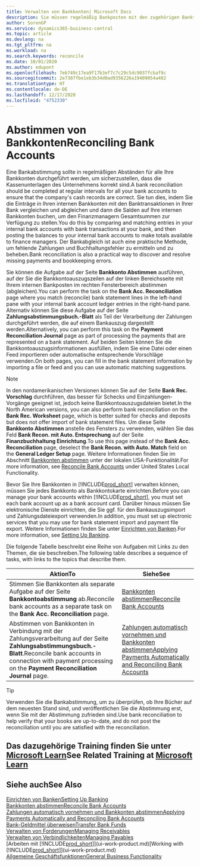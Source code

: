 ```yaml
---
title: Verwalten von Bankkonten| Microsoft Docs
description: Sie müssen regelmäßig Bankposten mit den zugehörigen Banktransaktionen in Ihren Bankkonten abstimmen.
author: SorenGP
ms.service: dynamics365-business-central
ms.topic: article
ms.devlang: na
ms.tgt_pltfrm: na
ms.workload: na
ms.search.keywords: reconcile
ms.date: 10/01/2020
ms.author: edupont
ms.openlocfilehash: 7eb749c17ea9f17b3ef7c7c29c5dc9037fcbaf9c
ms.sourcegitcommit: 2e7307fbe1eb3b34d0ad9356226a19409054a402
ms.translationtype: HT
ms.contentlocale: de-DE
ms.lasthandoff: 12/17/2020
ms.locfileid: "4752330"
---
```

# <a name="reconciling-bank-accounts"></a><span data-ttu-id="b4195-103">Abstimmen von Bankkonten</span><span class="sxs-lookup"><span data-stu-id="b4195-103">Reconciling Bank Accounts</span></span>

<span data-ttu-id="b4195-104">Eine Bankabstimmung sollte in regelmäßigen Abständen für alle Ihre Bankkonten durchgeführt werden, um sicherzustellen, dass die Kassenunterlagen des Unternehmens korrekt sind.</span><span class="sxs-lookup"><span data-stu-id="b4195-104">A bank reconciliation should be completed at regular intervals for all your bank accounts to ensure that the company's cash records are correct.</span></span> <span data-ttu-id="b4195-105">Sie tun dies, indem Sie die Einträge in Ihren internen Bankkonten mit den Banktransaktionen in Ihrer Bank vergleichen und abgleichen und dann die Salden auf Ihre internen Bankkonten buchen, um den Finanzmanagern Gesamtsummen zur Verfügung zu stellen.</span><span class="sxs-lookup"><span data-stu-id="b4195-105">You do this by comparing and matching entries in your internal bank accounts with bank transactions at your bank, and then posting the balances to your internal bank accounts to make totals available to finance managers.</span></span> <span data-ttu-id="b4195-106">Der Bankabgleich ist auch eine praktische Methode, um fehlende Zahlungen und Buchhaltungsfehler zu ermitteln und zu beheben.</span><span class="sxs-lookup"><span data-stu-id="b4195-106">Bank reconciliation is also a practical way to discover and resolve missing payments and bookkeeping errors.</span></span>

<span data-ttu-id="b4195-107">Sie können die Aufgabe auf der Seite **Bankkonto Abstimmen** ausführen, auf der Sie die Bankkontoauszugszeilen auf der linken Bereichsseite mit Ihrem internen Bankposten im rechten Fensterbereich abstimmen (abgleichen).</span><span class="sxs-lookup"><span data-stu-id="b4195-107">You can perform the task on the **Bank Acc. Reconciliation** page where you match (reconcile) bank statement lines in the left-hand pane with your internal bank account ledger entries in the right-hand pane.</span></span> <span data-ttu-id="b4195-108">Alternativ können Sie diese Aufgabe auf der Seite **Zahlungsabstimmungsbuch.-Blatt** als Teil der Verarbeitung der Zahlungen durchgeführt werden, die auf einem Bankauszug dargestellt werden.</span><span class="sxs-lookup"><span data-stu-id="b4195-108">Alternatively, you can perform this task on the **Payment Reconciliation Journal** page as part of processing the payments that are represented on a bank statement.</span></span> <span data-ttu-id="b4195-109">Auf beiden Seiten können Sie die Bankkontoauszugsinformationen ausfüllen, indem Sie eine Datei oder einen Feed importieren oder automatische entsprechende Vorschläge verwenden.</span><span class="sxs-lookup"><span data-stu-id="b4195-109">On both pages, you can fill in the bank statement information by importing a file or feed and you can use automatic matching suggestions.</span></span>

> [!NOTE]  
> <span data-ttu-id="b4195-110">In den nordamerikanischen Versionen können Sie auf der Seite **Bank Rec. Vorschlag** durchführen, das besser für Schecks und Einzahlungen-Vorgänge geeignet ist, jedoch keine Bankkontoauszugsdateien bietet.</span><span class="sxs-lookup"><span data-stu-id="b4195-110">In the North American versions, you can also perform bank reconciliation on the **Bank Rec. Worksheet** page, which is better suited for checks and deposits but does not offer import of bank statement files.</span></span> <span data-ttu-id="b4195-111">Um diese Seite **Bankkonto Abstimmen** anstelle des Fensters zu verwenden, wählen Sie das Feld **Bank Recon. mit Auto. Entsprechung** auf der Seite **Finanzbuchhaltung Einrichtung**.</span><span class="sxs-lookup"><span data-stu-id="b4195-111">To use this page instead of the **Bank Acc. Reconciliation** page, deselect the **Bank Recon. with Auto. Match** field on the **General Ledger Setup** page.</span></span> <span data-ttu-id="b4195-112">Weitere Informationen finden Sie im Abschnitt [Bankkonten abstimmen](LocalFunctionality/UnitedStates/how-to-reconcile-bank-accounts.md) unter der lokalen USA-Funktionalität.</span><span class="sxs-lookup"><span data-stu-id="b4195-112">For more information, see [Reconcile Bank Accounts](LocalFunctionality/UnitedStates/how-to-reconcile-bank-accounts.md) under United States Local Functionality.</span></span>

<span data-ttu-id="b4195-113">Bevor Sie Ihre Bankkonten in [!INCLUDE[prod_short](includes/prod_short.md)] verwalten können, müssen Sie jedes Bankkonto als Bankkontokarte einrichten.</span><span class="sxs-lookup"><span data-stu-id="b4195-113">Before you can manage your bank accounts within [!INCLUDE[prod_short](includes/prod_short.md)], you must set each bank account up as a bank account card.</span></span> <span data-ttu-id="b4195-114">Darüber hinaus müssen Sie elektronische Dienste einrichten, die Sie ggf. für den Bankauszugsimport und Zahlungsdateiexport verwenden.</span><span class="sxs-lookup"><span data-stu-id="b4195-114">In addition, you must set up electronic services that you may use for bank statement import and payment file export.</span></span> <span data-ttu-id="b4195-115">Weitere Informationen finden Sie unter [Einrichten von Banken](bank-setup-banking.md).</span><span class="sxs-lookup"><span data-stu-id="b4195-115">For more information, see [Setting Up Banking](bank-setup-banking.md).</span></span>

<span data-ttu-id="b4195-116">Die folgende Tabelle beschreibt eine Reihe von Aufgaben mit Links zu den Themen, die sie beschreiben.</span><span class="sxs-lookup"><span data-stu-id="b4195-116">The following table describes a sequence of tasks, with links to the topics that describe them.</span></span>

| <span data-ttu-id="b4195-117">Aktion</span><span class="sxs-lookup"><span data-stu-id="b4195-117">To</span></span> | <span data-ttu-id="b4195-118">Siehe</span><span class="sxs-lookup"><span data-stu-id="b4195-118">See</span></span> |
| --- | --- |
| <span data-ttu-id="b4195-119">Stimmen Sie Bankkonten als separate Aufgabe auf der Seite **Bankkontoabstimmung** ab.</span><span class="sxs-lookup"><span data-stu-id="b4195-119">Reconcile bank accounts as a separate task on the **Bank Acc. Reconciliation** page.</span></span> |[<span data-ttu-id="b4195-120">Bankkonten abstimmen</span><span class="sxs-lookup"><span data-stu-id="b4195-120">Reconcile Bank Accounts</span></span>](bank-how-reconcile-bank-accounts-separately.md) |
| <span data-ttu-id="b4195-121">Abstimmen von Bankkonten in Verbindung mit der Zahlungsverarbeitung auf der Seite **Zahlungsabstimmungsbuch.-Blatt**.</span><span class="sxs-lookup"><span data-stu-id="b4195-121">Reconcile bank accounts in connection with payment processing on the **Payment Reconciliation Journal** page.</span></span> |[<span data-ttu-id="b4195-122">Zahlungen automatisch vornehmen und Bankkonten abstimmen</span><span class="sxs-lookup"><span data-stu-id="b4195-122">Applying Payments Automatically and Reconciling Bank Accounts</span></span>](receivables-apply-payments-auto-reconcile-bank-accounts.md) |

> [!TIP]
> <span data-ttu-id="b4195-123">Verwenden Sie die Bankabstimmung, um zu überprüfen, ob Ihre Bücher auf dem neuesten Stand sind, und veröffentlichen Sie die Abstimmung erst, wenn Sie mit der Abstimmung zufrieden sind.</span><span class="sxs-lookup"><span data-stu-id="b4195-123">Use bank reconciliation to help verify that your books are up-to-date, and do not post the reconciliation until you are satisfied with the reconciliation.</span></span>

## <a name="see-related-training-at-microsoft-learn"></a><span data-ttu-id="b4195-124">Das dazugehörige Training finden Sie unter [Microsoft Learn](/learn/paths/reconcile-bank-accounts-dynamics-365-business-central/)</span><span class="sxs-lookup"><span data-stu-id="b4195-124">See Related Training at [Microsoft Learn](/learn/paths/reconcile-bank-accounts-dynamics-365-business-central/)</span></span>

## <a name="see-also"></a><span data-ttu-id="b4195-125">Siehe auch</span><span class="sxs-lookup"><span data-stu-id="b4195-125">See Also</span></span>

[<span data-ttu-id="b4195-126">Einrichten von Banken</span><span class="sxs-lookup"><span data-stu-id="b4195-126">Setting Up Banking</span></span>](bank-setup-banking.md)  
[<span data-ttu-id="b4195-127">Bankkonten abstimmen</span><span class="sxs-lookup"><span data-stu-id="b4195-127">Reconcile Bank Accounts</span></span>](bank-how-reconcile-bank-accounts-separately.md)  
[<span data-ttu-id="b4195-128">Zahlungen automatisch vornehmen und Bankkonten abstimmen</span><span class="sxs-lookup"><span data-stu-id="b4195-128">Applying Payments Automatically and Reconciling Bank Accounts</span></span>](receivables-apply-payments-auto-reconcile-bank-accounts.md)  
[<span data-ttu-id="b4195-129">Bank-Geldmittel überweisen</span><span class="sxs-lookup"><span data-stu-id="b4195-129">Transfer Bank Funds</span></span>](bank-how-transfer-bank-funds.md)  
[<span data-ttu-id="b4195-130">Verwalten von Forderungen</span><span class="sxs-lookup"><span data-stu-id="b4195-130">Managing Receivables</span></span>](receivables-manage-receivables.md)  
[<span data-ttu-id="b4195-131">Verwalten von Verbindlichkeiten</span><span class="sxs-lookup"><span data-stu-id="b4195-131">Managing Payables</span></span>](payables-manage-payables.md)  
<span data-ttu-id="b4195-132">[Arbeiten mit [!INCLUDE[prod_short](includes/prod_short.md)]](ui-work-product.md)</span><span class="sxs-lookup"><span data-stu-id="b4195-132">[Working with [!INCLUDE[prod_short](includes/prod_short.md)]](ui-work-product.md)</span></span>  
[<span data-ttu-id="b4195-133">Allgemeine Geschäftsfunktionen</span><span class="sxs-lookup"><span data-stu-id="b4195-133">General Business Functionality</span></span>](ui-across-business-areas.md)
